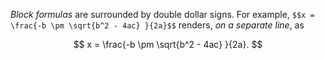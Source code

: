 *Block formulas* are surrounded by double dollar signs. For example, `$$x = \frac{-b \pm \sqrt{b^2 - 4ac} }{2a}$$` renders, *on a separate line*, as

$$
x = \frac{-b \pm \sqrt{b^2 - 4ac} }{2a}.
$$